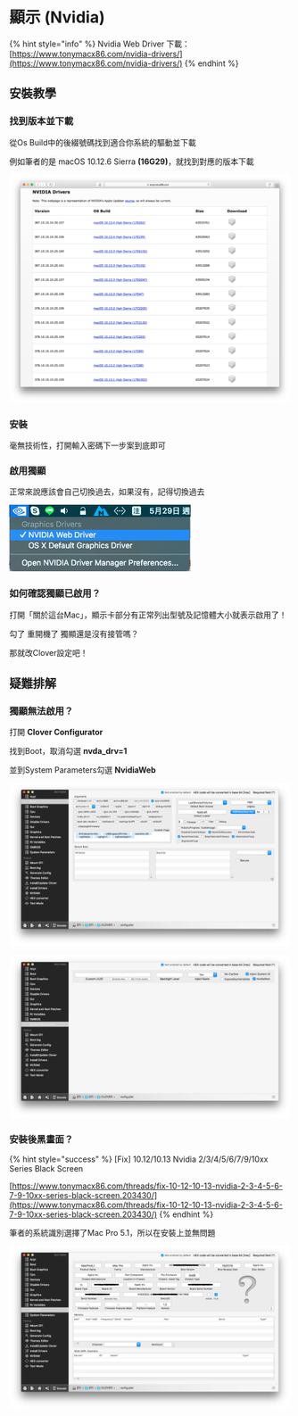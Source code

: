 # 顯示 \(Nvidia\)

{% hint style="info" %}
Nvidia Web Driver 下載：[https://www.tonymacx86.com/nvidia-drivers/](https://www.tonymacx86.com/nvidia-drivers/)
{% endhint %}

## 安裝教學

### 找到版本並下載

從Os Build中的後綴號碼找到適合你系統的驅動並下載

例如筆者的是 macOS 10.12.6 Sierra **\(16G29\)**，就找到對應的版本下載

![](../.gitbook/assets/ying-mu-kuai-zhao-20180529-shang-wu-7.53.29.png)

### 安裝

毫無技術性，打開輸入密碼下一步案到底即可

### 啟用獨顯

正常來說應該會自己切換過去，如果沒有，記得切換過去

![](../.gitbook/assets/ying-mu-kuai-zhao-20180529-shang-wu-7.56.20.png)

### 如何確認獨顯已啟用？

打開「關於這台Mac」，顯示卡部分有正常列出型號及記憶體大小就表示啟用了！

勾了 重開機了 獨顯還是沒有接管嗎？

那就改Clover設定吧！

## 疑難排解

### 獨顯無法啟用？

打開 **Clover Configurator**

找到Boot，取消勾選 **nvda\_drv=1**

並到System Parameters勾選 **NvidiaWeb**

![nvda\_drv=1](../.gitbook/assets/nvdadrv.png)

![NvidiaWeb](../.gitbook/assets/nvidiaweb.png)

### 安裝後黑畫面？

{% hint style="success" %}
\[Fix\] 10.12/10.13 Nvidia 2/3/4/5/6/7/9/10xx Series Black Screen

[https://www.tonymacx86.com/threads/fix-10-12-10-13-nvidia-2-3-4-5-6-7-9-10xx-series-black-screen.203430/](https://www.tonymacx86.com/threads/fix-10-12-10-13-nvidia-2-3-4-5-6-7-9-10xx-series-black-screen.203430/)
{% endhint %}

筆者的系統識別選擇了Mac Pro 5.1，所以在安裝上並無問題

![](../.gitbook/assets/3-1_5.png)

